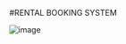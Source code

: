 #RENTAL BOOKING SYSTEM

![image](https://github.com/indieka900/rental-booking/assets/94950880/fa647e1c-9cec-4e34-83b5-4746d18cce1d)

